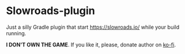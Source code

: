 # Slowroads-plugin

Just a silly Gradle plugin that start https://slowroads.io/ while your build running. 

**I DON'T OWN THE GAME**. If you like it, please, donate author on [ko-fi](https://ko-fi.com/slowroads). 